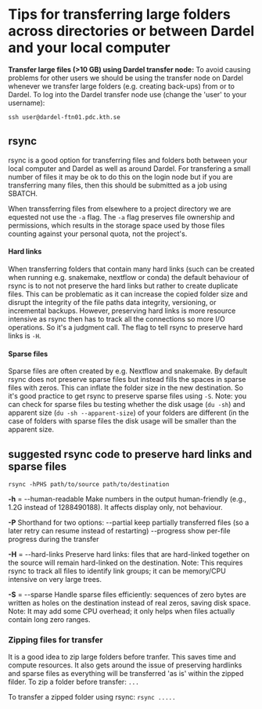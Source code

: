 # Tips for transferring large folders across directories or between Dardel and your local computer

**Transfer large files (>10 GB) using Dardel transfer node:** To avoid causing problems for other users we should be using the transfer node on Dardel whenever we transfer large folders (e.g. creating back-ups) from or to Dardel. To log into the Dardel transfer node use (change the 'user' to your username): 

`ssh user@dardel-ftn01.pdc.kth.se`

## rsync 
rsync is a good option for transferring files and folders both between your local computer and Dardel as well as around Dardel. For transfering a small number of files it may be ok to do this on the login node but if you are transferring many files, then this should be submitted as a job using SBATCH. 

When transsferring files from elsewhere to a project directory we are equested not use the `-a` flag. The `-a` flag preserves file ownership and permissions, which results in the storage space used by those files counting against your personal quota, not the project's. 

#### Hard links
When transferring folders that contain many hard links (such can be created when running e.g. snakemake, nextflow or conda) the default behaviour of rsync is to not not preserve the hard links but rather to create duplicate files. This can be problematic as it can increase the copied folder size and disrupt the integrity of the file paths data integrity, versioning, or incremental backups. However, preserving hard links is more resource intensive as rsync then has to track all the connections so more I/O operations. So it's a judgment call. The flag to tell rsync to preserve hard links is `-H`. 

#### Sparse files
Sparse files are often created by e.g. Nextflow and snakemake. By default rsync does not preserve sparse files but instead fills the spaces in sparse files with zeros. This can inflate the folder size in the new destination. So it's good practice to get rsync to preserve sparse files using `-S`. Note: you can check for sparse files bu testing whether the disk usage (`du -sh`) and apparent size (`du -sh --apparent-size`) of your folders are different (in the case of folders with sparse files the disk usage will be smaller than the apparent size.  

## suggested rsync code to preserve hard links and sparse files
`rsync -hPHS path/to/source path/to/destination`

**-h** = --human-readable
Make numbers in the output human-friendly (e.g., 1.2G instead of 1288490188). It affects display only, not behaviour.

**-P**
Shorthand for two options:
--partial keep partially transferred files (so a later retry can resume instead of restarting)
--progress show per-file progress during the transfer

**-H** = --hard-links
Preserve hard links: files that are hard-linked together on the source will remain hard-linked on the destination.
Note: This requires rsync to track all files to identify link groups; it can be memory/CPU intensive on very large trees.

**-S** = --sparse
Handle sparse files efficiently: sequences of zero bytes are written as holes on the destination instead of real zeros, saving disk space. Note: It may add some CPU overhead; it only helps when files actually contain long zero ranges.

### Zipping files for transfer
It is a good idea to zip large folders before tranfer. This saves time and compute resources. It also gets around the issue of preserving hardlinks and sparse files as everything will be transferred 'as is' within the zipped filder. To zip a folder before transfer:
`...`

To transfer a zipped folder using rsync:
`rsync .....`



